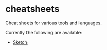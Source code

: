 # cheatsheets

Cheat sheets for various tools and languages.

Currently the following are available:

* [Sketch](https://github.com/futurice/cheatsheets/blob/master/pdf/Sketch.pdf)
